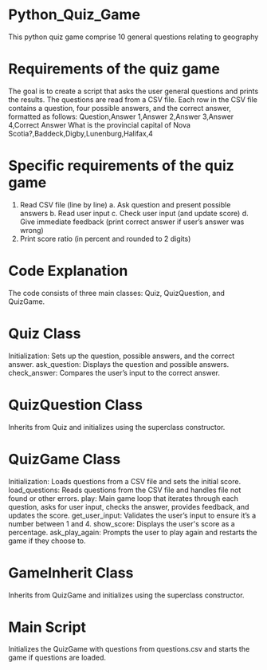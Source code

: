 # Python_Quiz_Game
This python quiz game comprise 10 general questions relating to geography

# Requirements of the quiz game
The goal is to create a script that asks the user general questions and prints the results. The questions are read from a CSV file. Each row in the CSV file contains a question, four possible answers, and the correct answer, formatted as follows: 
Question,Answer 1,Answer 2,Answer 3,Answer 4,Correct Answer
What is the provincial capital of Nova Scotia?,Baddeck,Digby,Lunenburg,Halifax,4
# Specific requirements of the quiz game
1. Read CSV file (line by line)
   a. Ask question and present possible answers
   b. Read user input
   c. Check user input (and update score)
   d. Give immediate feedback (print correct answer if user’s answer was  wrong)
2. Print score ratio (in percent and rounded to 2 digits)
# Code Explanation
The code consists of three main classes: Quiz, QuizQuestion, and QuizGame.

# Quiz Class
Initialization: Sets up the question, possible answers, and the correct answer.
ask_question: Displays the question and possible answers.
check_answer: Compares the user’s input to the correct answer.
# QuizQuestion Class
Inherits from Quiz and initializes using the superclass constructor.
# QuizGame Class
Initialization: Loads questions from a CSV file and sets the initial score.
load_questions: Reads questions from the CSV file and handles file not found or other errors.
play: Main game loop that iterates through each question, asks for user input, checks the answer, provides feedback, and updates the score.
get_user_input: Validates the user’s input to ensure it’s a number between 1 and 4.
show_score: Displays the user's score as a percentage.
ask_play_again: Prompts the user to play again and restarts the game if they choose to.
# GameInherit Class
Inherits from QuizGame and initializes using the superclass constructor.
# Main Script
Initializes the QuizGame with questions from questions.csv and starts the game if questions are loaded.
